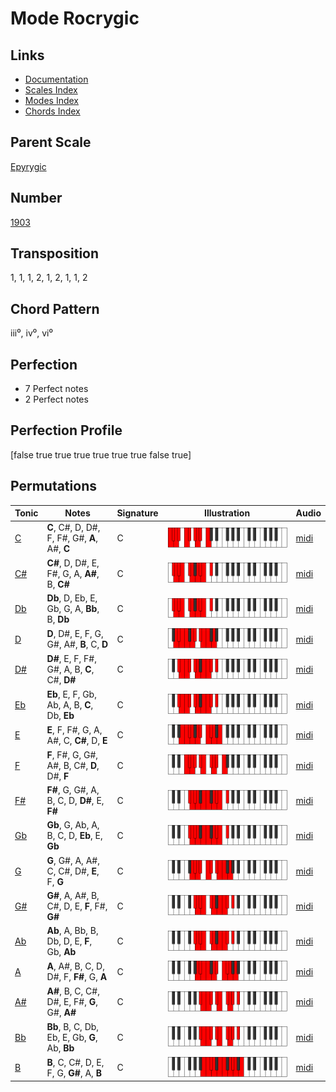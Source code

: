 # Mode Rocrygic

## Links

- [Documentation](README.md)
- [Scales Index](Scales.md)
- [Modes Index](Modes.md)
- [Chords Index](Chords.md)

## Parent Scale

[Epyrygic](ScaleEpyrygic.md)

## Number

[1903](https://ianring.com/musictheory/scales/1903)

## Transposition

1, 1, 1, 2, 1, 2, 1, 1, 2

## Chord Pattern

iii⁰, iv⁰, vi⁰

## Perfection

- 7 Perfect notes
- 2 Perfect notes

## Perfection Profile

[false true true true true true true false true]

## Permutations

| Tonic | Notes | Signature | Illustration | Audio |
|-------|-------|-----------|--------------|-------|
| [C](ModeCNaturalRocrygic.md) | **C**, C#, D, D#, F, F#, G#, **A**, A#, **C** | C | ![CNaturalRocrygic](ModeCNaturalRocrygic.png) | [midi](https://github.com/edipermadi/music/blob/main/docs/ModeCNaturalRocrygic.mid?raw=true) |
| [C#](ModeCSharpRocrygic.md) | **C#**, D, D#, E, F#, G, A, **A#**, B, **C#** | C | ![CSharpRocrygic](ModeCSharpRocrygic.png) | [midi](https://github.com/edipermadi/music/blob/main/docs/ModeCSharpRocrygic.mid?raw=true) |
| [Db](ModeDFlatRocrygic.md) | **Db**, D, Eb, E, Gb, G, A, **Bb**, B, **Db** | C | ![DFlatRocrygic](ModeDFlatRocrygic.png) | [midi](https://github.com/edipermadi/music/blob/main/docs/ModeDFlatRocrygic.mid?raw=true) |
| [D](ModeDNaturalRocrygic.md) | **D**, D#, E, F, G, G#, A#, **B**, C, **D** | C | ![DNaturalRocrygic](ModeDNaturalRocrygic.png) | [midi](https://github.com/edipermadi/music/blob/main/docs/ModeDNaturalRocrygic.mid?raw=true) |
| [D#](ModeDSharpRocrygic.md) | **D#**, E, F, F#, G#, A, B, **C**, C#, **D#** | C | ![DSharpRocrygic](ModeDSharpRocrygic.png) | [midi](https://github.com/edipermadi/music/blob/main/docs/ModeDSharpRocrygic.mid?raw=true) |
| [Eb](ModeEFlatRocrygic.md) | **Eb**, E, F, Gb, Ab, A, B, **C**, Db, **Eb** | C | ![EFlatRocrygic](ModeEFlatRocrygic.png) | [midi](https://github.com/edipermadi/music/blob/main/docs/ModeEFlatRocrygic.mid?raw=true) |
| [E](ModeENaturalRocrygic.md) | **E**, F, F#, G, A, A#, C, **C#**, D, **E** | C | ![ENaturalRocrygic](ModeENaturalRocrygic.png) | [midi](https://github.com/edipermadi/music/blob/main/docs/ModeENaturalRocrygic.mid?raw=true) |
| [F](ModeFNaturalRocrygic.md) | **F**, F#, G, G#, A#, B, C#, **D**, D#, **F** | C | ![FNaturalRocrygic](ModeFNaturalRocrygic.png) | [midi](https://github.com/edipermadi/music/blob/main/docs/ModeFNaturalRocrygic.mid?raw=true) |
| [F#](ModeFSharpRocrygic.md) | **F#**, G, G#, A, B, C, D, **D#**, E, **F#** | C | ![FSharpRocrygic](ModeFSharpRocrygic.png) | [midi](https://github.com/edipermadi/music/blob/main/docs/ModeFSharpRocrygic.mid?raw=true) |
| [Gb](ModeGFlatRocrygic.md) | **Gb**, G, Ab, A, B, C, D, **Eb**, E, **Gb** | C | ![GFlatRocrygic](ModeGFlatRocrygic.png) | [midi](https://github.com/edipermadi/music/blob/main/docs/ModeGFlatRocrygic.mid?raw=true) |
| [G](ModeGNaturalRocrygic.md) | **G**, G#, A, A#, C, C#, D#, **E**, F, **G** | C | ![GNaturalRocrygic](ModeGNaturalRocrygic.png) | [midi](https://github.com/edipermadi/music/blob/main/docs/ModeGNaturalRocrygic.mid?raw=true) |
| [G#](ModeGSharpRocrygic.md) | **G#**, A, A#, B, C#, D, E, **F**, F#, **G#** | C | ![GSharpRocrygic](ModeGSharpRocrygic.png) | [midi](https://github.com/edipermadi/music/blob/main/docs/ModeGSharpRocrygic.mid?raw=true) |
| [Ab](ModeAFlatRocrygic.md) | **Ab**, A, Bb, B, Db, D, E, **F**, Gb, **Ab** | C | ![AFlatRocrygic](ModeAFlatRocrygic.png) | [midi](https://github.com/edipermadi/music/blob/main/docs/ModeAFlatRocrygic.mid?raw=true) |
| [A](ModeANaturalRocrygic.md) | **A**, A#, B, C, D, D#, F, **F#**, G, **A** | C | ![ANaturalRocrygic](ModeANaturalRocrygic.png) | [midi](https://github.com/edipermadi/music/blob/main/docs/ModeANaturalRocrygic.mid?raw=true) |
| [A#](ModeASharpRocrygic.md) | **A#**, B, C, C#, D#, E, F#, **G**, G#, **A#** | C | ![ASharpRocrygic](ModeASharpRocrygic.png) | [midi](https://github.com/edipermadi/music/blob/main/docs/ModeASharpRocrygic.mid?raw=true) |
| [Bb](ModeBFlatRocrygic.md) | **Bb**, B, C, Db, Eb, E, Gb, **G**, Ab, **Bb** | C | ![BFlatRocrygic](ModeBFlatRocrygic.png) | [midi](https://github.com/edipermadi/music/blob/main/docs/ModeBFlatRocrygic.mid?raw=true) |
| [B](ModeBNaturalRocrygic.md) | **B**, C, C#, D, E, F, G, **G#**, A, **B** | C | ![BNaturalRocrygic](ModeBNaturalRocrygic.png) | [midi](https://github.com/edipermadi/music/blob/main/docs/ModeBNaturalRocrygic.mid?raw=true) |
